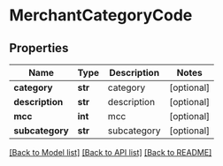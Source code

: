 # MerchantCategoryCode

## Properties
Name | Type | Description | Notes
------------ | ------------- | ------------- | -------------
**category** | **str** | category | [optional] 
**description** | **str** | description | [optional] 
**mcc** | **int** | mcc | [optional] 
**subcategory** | **str** | subcategory | [optional] 

[[Back to Model list]](../README.md#documentation-for-models) [[Back to API list]](../README.md#documentation-for-api-endpoints) [[Back to README]](../README.md)


